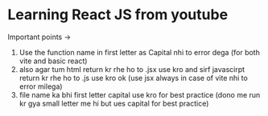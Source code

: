 # Learning React JS from youtube 

Important points ->
1. Use the function name in first letter as Capital nhi to error dega (for both vite and basic react) 
2. also agar tum html return kr rhe ho to .jsx use kro and sirf javascirpt return kr rhe ho to 
.js use kro ok (use jsx always in case of vite nhi to error milega)
3. file name ka bhi first letter capital use kro for best practice (dono me run kr gya small letter me hi
but ues capital for best practice)
